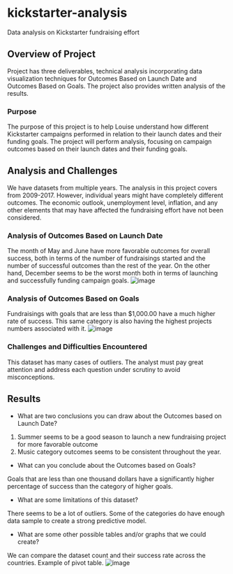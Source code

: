 # kickstarter-analysis
Data analysis on Kickstarter fundraising effort
## Overview of Project

Project has three deliverables, technical analysis incorporating data visualization techniques for Outcomes Based on Launch Date and Outcomes Based on Goals. The project also provides written analysis of the results. 

### Purpose

The purpose of this project is to help Louise understand how different Kickstarter campaigns performed in relation to their launch dates and their funding goals.
The project will perform analysis, focusing on campaign outcomes based on their launch dates and their funding goals.


## Analysis and Challenges

We have datasets from multiple years. The analysis in this project covers from 2009-2017. However, individual years might have completely different outcomes.
The economic outlook, unemployment level, inflation, and any other elements that may have affected the fundraising effort have not been considered.

### Analysis of Outcomes Based on Launch Date

The month of May and June have more favorable outcomes for overall success, both in terms of the number of fundraisings started and the number of successful outcomes than the rest of the year.
On the other hand, December seems to be the worst month both in terms of launching and successfully funding campaign goals.
![image](https://user-images.githubusercontent.com/102333060/161445954-e18ea4f8-7109-401e-be9e-83f266ba1d5e.png)
### Analysis of Outcomes Based on Goals

Fundraisings with goals that are less than $1,000.00 have a much higher rate of success. 
This same category is also having the highest projects numbers associated with it. 
![image](https://user-images.githubusercontent.com/102333060/161445990-2f8d0ae5-1aaf-4554-9250-0acdf628b368.png)
### Challenges and Difficulties Encountered

This dataset has many cases of outliers. The analyst must pay great attention and address each question under scrutiny to avoid misconceptions. 

## Results

- What are two conclusions you can draw about the Outcomes based on Launch Date?

1.	Summer seems to be a good season to launch a new fundraising project for more favorable outcome 
2.	Music category outcomes seems to be consistent throughout the year. 


- What can you conclude about the Outcomes based on Goals?

Goals that are less than one thousand dollars have a significantly higher percentage of success than the category of higher goals. 

- What are some limitations of this dataset?

There seems to be a lot of outliers. Some of the categories do have enough data sample to create a strong predictive model. 

- What are some other possible tables and/or graphs that we could create?

We can compare the dataset count and their success rate across the countries. Example of pivot table. 
![image](https://user-images.githubusercontent.com/102333060/161446020-93fe0b72-63a0-4cc5-8f99-4d814c9379e0.png)
